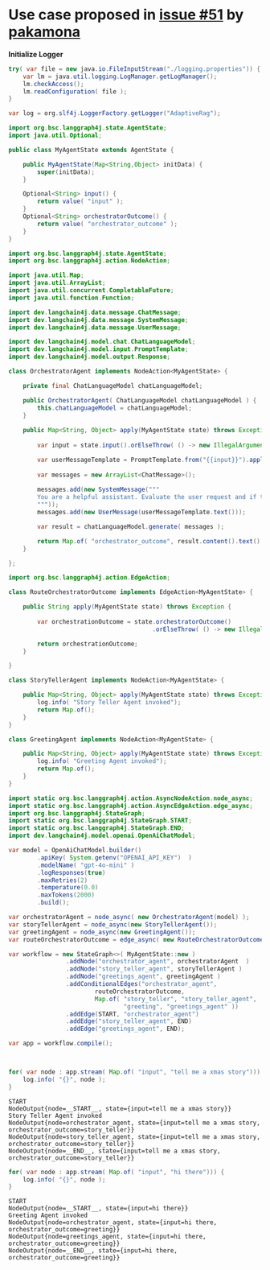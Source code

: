 # Use case proposed in [issue #51](https://github.com/bsorrentino/langgraph4j/issues/51) by [pakamona](https://github.com/pakamona)

**Initialize Logger**


```java
try( var file = new java.io.FileInputStream("./logging.properties")) {
    var lm = java.util.logging.LogManager.getLogManager();
    lm.checkAccess(); 
    lm.readConfiguration( file );
}

var log = org.slf4j.LoggerFactory.getLogger("AdaptiveRag");

```


```java
import org.bsc.langgraph4j.state.AgentState;
import java.util.Optional;

public class MyAgentState extends AgentState {

    public MyAgentState(Map<String,Object> initData) {
        super(initData);
    }

    Optional<String> input() {
        return value( "input" );
    }
    Optional<String> orchestratorOutcome() { 
        return value( "orchestrator_outcome" );
    }
}
```


```java
import org.bsc.langgraph4j.state.AgentState;
import org.bsc.langgraph4j.action.NodeAction;

import java.util.Map;
import java.util.ArrayList;
import java.util.concurrent.CompletableFuture;
import java.util.function.Function;

import dev.langchain4j.data.message.ChatMessage;
import dev.langchain4j.data.message.SystemMessage;
import dev.langchain4j.data.message.UserMessage;

import dev.langchain4j.model.chat.ChatLanguageModel;
import dev.langchain4j.model.input.PromptTemplate;
import dev.langchain4j.model.output.Response;

class OrchestratorAgent implements NodeAction<MyAgentState> {

    private final ChatLanguageModel chatLanguageModel;

    public OrchestratorAgent( ChatLanguageModel chatLanguageModel ) {
        this.chatLanguageModel = chatLanguageModel;
    }
 
    public Map<String, Object> apply(MyAgentState state) throws Exception {
        
        var input = state.input().orElseThrow( () -> new IllegalArgumentException("input is not provided!"));

        var userMessageTemplate = PromptTemplate.from("{{input}}").apply(Map.of("input", input));
        
        var messages = new ArrayList<ChatMessage>();
        
        messages.add(new SystemMessage("""
        You are a helpful assistant. Evaluate the user request and if the request concerns a story return 'story_teller' otherwise 'greeting'
        """));
        messages.add(new UserMessage(userMessageTemplate.text()));

        var result = chatLanguageModel.generate( messages );

        return Map.of( "orchestrator_outcome", result.content().text() );
    }

};


```


```java
import org.bsc.langgraph4j.action.EdgeAction;

class RouteOrchestratorOutcome implements EdgeAction<MyAgentState> {

    public String apply(MyAgentState state) throws Exception {
        
        var orchestrationOutcome = state.orchestratorOutcome()
                                        .orElseThrow( () -> new IllegalArgumentException("orchestration outcome is not provided!"));

        return orchestrationOutcome;
    }

}
```


```java
class StoryTellerAgent implements NodeAction<MyAgentState> {

    public Map<String, Object> apply(MyAgentState state) throws Exception {
        log.info( "Story Teller Agent invoked");
        return Map.of();
    }
}
```


```java
class GreetingAgent implements NodeAction<MyAgentState> {

    public Map<String, Object> apply(MyAgentState state) throws Exception {
        log.info( "Greeting Agent invoked");
        return Map.of();
    }
}
```


```java
import static org.bsc.langgraph4j.action.AsyncNodeAction.node_async;
import static org.bsc.langgraph4j.action.AsyncEdgeAction.edge_async;
import org.bsc.langgraph4j.StateGraph;
import static org.bsc.langgraph4j.StateGraph.START;
import static org.bsc.langgraph4j.StateGraph.END;
import dev.langchain4j.model.openai.OpenAiChatModel;

var model = OpenAiChatModel.builder()
        .apiKey( System.getenv("OPENAI_API_KEY")  )
        .modelName( "gpt-4o-mini" )
        .logResponses(true)
        .maxRetries(2)
        .temperature(0.0)
        .maxTokens(2000)
        .build();

var orchestratorAgent = node_async( new OrchestratorAgent(model) );
var storyTellerAgent = node_async(new StoryTellerAgent());
var greetingAgent = node_async(new GreetingAgent());
var routeOrchestratorOutcome = edge_async( new RouteOrchestratorOutcome() );

var workflow = new StateGraph<>( MyAgentState::new ) 
                .addNode("orchestrator_agent", orchestratorAgent  )
                .addNode("story_teller_agent", storyTellerAgent )
                .addNode("greetings_agent", greetingAgent )
                .addConditionalEdges("orchestrator_agent",
                        routeOrchestratorOutcome,
                        Map.of( "story_teller", "story_teller_agent",
                                "greeting", "greetings_agent" ))
                .addEdge(START, "orchestrator_agent")
                .addEdge("story_teller_agent", END)
                .addEdge("greetings_agent", END);

var app = workflow.compile();        
```


```java


for( var node : app.stream( Map.of( "input", "tell me a xmas story"))) {
    log.info( "{}", node );
}
```

    START 
    NodeOutput{node=__START__, state={input=tell me a xmas story}} 
    Story Teller Agent invoked 
    NodeOutput{node=orchestrator_agent, state={input=tell me a xmas story, orchestrator_outcome=story_teller}} 
    NodeOutput{node=story_teller_agent, state={input=tell me a xmas story, orchestrator_outcome=story_teller}} 
    NodeOutput{node=__END__, state={input=tell me a xmas story, orchestrator_outcome=story_teller}} 



```java
for( var node : app.stream( Map.of( "input", "hi there"))) {
    log.info( "{}", node );
}
```

    START 
    NodeOutput{node=__START__, state={input=hi there}} 
    Greeting Agent invoked 
    NodeOutput{node=orchestrator_agent, state={input=hi there, orchestrator_outcome=greeting}} 
    NodeOutput{node=greetings_agent, state={input=hi there, orchestrator_outcome=greeting}} 
    NodeOutput{node=__END__, state={input=hi there, orchestrator_outcome=greeting}} 

